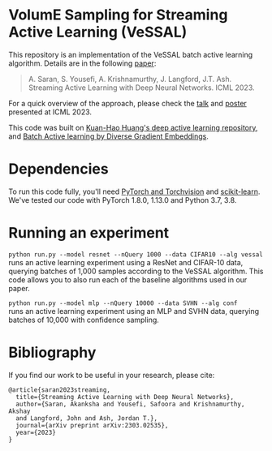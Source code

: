 # VolumE Sampling for Streaming Active Learning (VeSSAL)

This repository is an implementation of the VeSSAL batch active learning algorithm. Details are in the following [paper](https://arxiv.org/abs/2303.02535):
> A. Saran, S. Yousefi, A. Krishnamurthy, J. Langford, J.T. Ash.
Streaming Active Learning with Deep Neural Networks. ICML 2023.

For a quick overview of the approach, please check the [talk](https://icml.cc/virtual/2023/poster/24291) and [poster](https://asaran.github.io/posters/icml2023_poster.pdf) presented at ICML 2023.

This code was built on [Kuan-Hao Huang's deep active learning repository](https://github.com/ej0cl6/deep-active-learning), and [Batch Active learning by Diverse Gradient Embeddings](https://github.com/JordanAsh/badge).

# Dependencies

To run this code fully, you'll need [PyTorch and Torchvision](https://pytorch.org/) and [scikit-learn](https://scikit-learn.org/stable/). We've tested our code with PyTorch 1.8.0, 1.13.0 and Python 3.7, 3.8.

# Running an experiment

`python run.py --model resnet --nQuery 1000 --data CIFAR10 --alg vessal` \
runs an active learning experiment using a ResNet and CIFAR-10 data, querying batches of 1,000 samples according to the VeSSAL algorithm.
This code allows you to also run each of the baseline algorithms used in our paper. 

`python run.py --model mlp --nQuery 10000 --data SVHN --alg conf`\
runs an active learning experiment using an MLP and SVHN data, querying batches of 10,000 with confidence sampling.

# Bibliography
If you find our work to be useful in your research, please cite:
```
@article{saran2023streaming,
  title={Streaming Active Learning with Deep Neural Networks},
  author={Saran, Akanksha and Yousefi, Safoora and Krishnamurthy, Akshay
  and Langford, John and Ash, Jordan T.},
  journal={arXiv preprint arXiv:2303.02535},
  year={2023}
}
```

